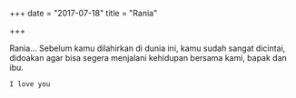 +++
date = "2017-07-18"
title = "Rania"

+++

Rania...
Sebelum kamu dilahirkan di dunia ini, kamu sudah sangat dicintai, didoakan agar bisa segera menjalani kehidupan bersama kami, bapak dan ibu.

``` js
I love you
```
